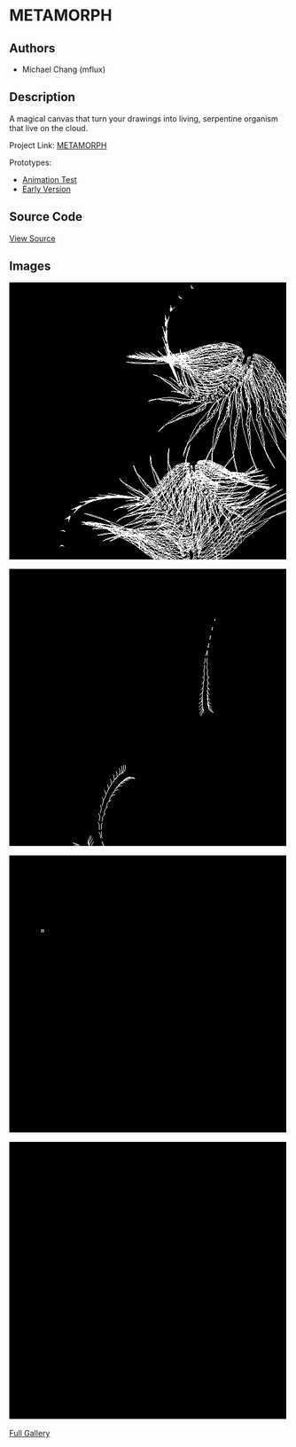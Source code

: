 # METAMORPH

## Authors
- Michael Chang (mflux)

## Description
A magical canvas that turn your drawings into living, serpentine organism that live on the cloud.

Project Link: [METAMORPH](http://drawcreature.appspot.com)

Prototypes: 
- [Animation Test](https://dl.dropboxusercontent.com/u/705999/metamorph/serpentine.html)
- [Early Version](https://dl.dropboxusercontent.com/u/705999/metamorph/metamorph.html)

## Source Code
[View Source](http://drawcreature.appspot.com/js/metamorph.js)

## Images
![Swimming](project_images/swimming6.gif?raw=true)

![Swimming](project_images/swimming11.gif?raw=true)

![Swimming](project_images/swimming14.gif?raw=true)

![Swimming](project_images/swimming3.gif?raw=true)


[Full Gallery](http://imgur.com/a/wcAvH)

